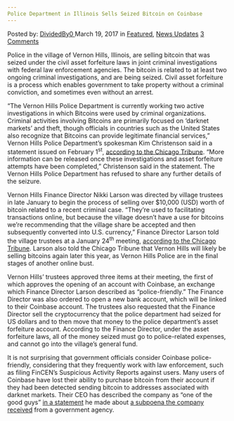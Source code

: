 ```yaml
---
Police Department in Illinois Sells Seized Bitcoin on Coinbase
---
```

<article class="post-listing post-18685 post type-post status-publish format-standard has-post-thumbnail hentry 

<div class="post-inner">
<span>Posted by: <a href="https://www.deepdotweb.com/author/dividedby0/" title="">DividedBy0 </a></span>
<span>March 19, 2017</span>
<span>in <a href="https://www.deepdotweb.com/category/deepdot-news/" rel="category tag">Featured</a>, <a href="https://www.deepdotweb.com/category/news-updates/" rel="category tag">News Updates</a></span>
<span><a href="https://www.deepdotweb.com/2017/03/19/police-department-in-illinois-sells-seized-bitcoin-on-coinbase/#comments">3 Comments</a></span>


<p>Police in the village of Vernon Hills, Illinois, are selling bitcoin that was seized under the civil asset forfeiture laws in joint criminal investigations with federal law enforcement agencies. The bitcoin is related to at least two ongoing criminal investigations, and are being seized. Civil asset forfeiture is a process which enables government to take property without a criminal conviction, and sometimes even without an arrest.</p>
<p>“The Vernon Hills Police Department is currently working two active investigations in which Bitcoins were used by criminal organizations. Criminal activities involving Bitcoins are primarily focused on &#8216;darknet markets&#8217; and theft, though officials in countries such as the United States also recognize that Bitcoins can provide legitimate financial services,” Vernon Hills Police Department’s spokesman Kim Christenson said in a statement issued on February 1<sup>st</sup>, <a href="http://www.chicagotribune.com/suburbs/vernon-hills/news/ct-vhr-police-bitcoin-seized-converted-tl-0209-20170206-story.html">according to the Chicago Tribune</a>. “More information can be released once these investigations and asset forfeiture attempts have been completed,” Christenson said in the statement. The Vernon Hills Police Department has refused to share any further details of the seizure.</p>
<p>Vernon Hills Finance Director Nikki Larson was directed by village trustees in late January to begin the process of selling over $10,000 (USD) worth of bitcoin related to a recent criminal case. “They&#8217;re used to facilitating transactions online, but because the village doesn&#8217;t have a use for bitcoins we&#8217;re recommending that the village share be accepted and then subsequently converted into U.S. currency,” Finance Director Larson told the village trustees at a January 24<sup>th</sup> meeting, <a href="http://www.chicagotribune.com/suburbs/vernon-hills/news/ct-vhr-police-bitcoin-seized-converted-tl-0209-20170206-story.html">according to the Chicago Tribune</a>. Larson also told the Chicago Tribune that Vernon Hills will likely be selling bitcoins again later this year, as Vernon Hills Police are in the final stages of another online bust.</p>
<p><a id="post-18685-_gjdgxs"></a> Vernon Hills’ trustees approved three items at their meeting, the first of which approves the opening of an account with Coinbase, an exchange which Finance Director Larson described as “police-friendly.” The Finance Director was also ordered to open a new bank account, which will be linked to their Coinbase account. The trustees also requested that the Finance Director sell the cryptocurrency that the police department had seized for US dollars and to then move that money to the police department’s asset forfeiture account. According to the Finance Director, under the asset forfeiture laws, all of the money seized must go to police-related expenses, and cannot go into the village’s general fund.</p>
<p><a id="post-18685-_30j0zll"></a> It is not surprising that government officials consider Coinbase police-friendly, considering that they frequently work with law enforcement, such as filing FinCEN’s Suspicious Activity Reports against users. Many users of Coinbase have lost their ability to purchase bitcoin from their account if they had been detected sending bitcoin to addresses associated with darknet markets. Their CEO has described the company as “one of the good guys” <a href="https://medium.com/@barmstrong/coinbase-and-the-irs-c4e2e386e0cf#.p26b4om95">in a statement</a> he made about <a href="https://www.deepdotweb.com/2016/11/29/irs-demands-entire-coinbase-user-database-tax-purposes/">a subpoena the company received</a> from a government agency.</p>
</div>
<span style="display:none" class="updated">2017-03-19<a href="https://www.deepdotweb.com/author/dividedby0/" title="Posts by DividedBy0" rel="author">DividedBy0</a></strong></div>
</div>
</article>

